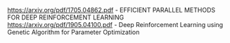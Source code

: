 https://arxiv.org/pdf/1705.04862.pdf - EFFICIENT PARALLEL METHODS FOR DEEP REINFORCEMENT LEARNING
https://arxiv.org/pdf/1905.04100.pdf - Deep Reinforcement Learning using Genetic Algorithm for Parameter Optimization